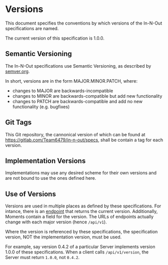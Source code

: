 # Versions
This document specifies the conventions by which versions of the In-N-Out specifications are named.

The current version of this specification is 1.0.0.

## Semantic Versioning
The In-N-Out specifications use Semantic Versioning, as described by [semver.org](https://semver.org).

In short, versions are in the form MAJOR.MINOR.PATCH, where:
* changes to MAJOR are backwards-incompatible
* changes to MINOR are backwards-compatible but add new functionality
* changes to PATCH are backwards-compatible and add no new functionality (e.g. bugfixes)

## Git Tags
This Git repository, the cannonical version of which can be found at https://gitlab.com/Team6479/in-n-out/specs, shall be contain a tag for each version.

## Implementation Versions
Implementations may use any desired scheme for their own versions and are not bound to use the ones defined here.

## Use of Versions
Versions are used in multiple places as defined by these specifications.
For intance, there is an [endpoint](endpoints.md) that returns the current version.
Additionally, Moments contain a field for the version.
The URLs of endpoints actually change with each major version (hence `/api/v1`).

Where the version is referenced by these specifications, the specification version, NOT the implementation version, must be used.

For example, say version 0.4.2 of a particular Server implements version 1.0.0 of these specifications.
When a client calls `/api/v1/version`, the Server must return `1.0.0`, not `0.4.2`.
